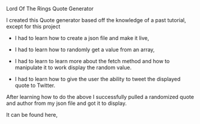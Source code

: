 Lord Of The Rings Quote Generator

I created this Quote generator based off the knowledge of a past tutorial, except for this project

- I had to learn how to create a json file and make it live,
  
- I had to learn how to randomly get a value from an array,
  
- I had to learn to learn more about the fetch method and how to manipulate it to work display the random value.
  
- I had to learn how to give the user the ability to tweet the displayed quote to Twitter.

After learning how to do the above I successfully pulled a randomized quote and author from my json file and got it to display.

It can be found here, 


